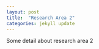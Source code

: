 ```yaml
---
layout: post
title:  "Research Area 2"
categories: jekyll update
---
```

Some detail about research area 2
